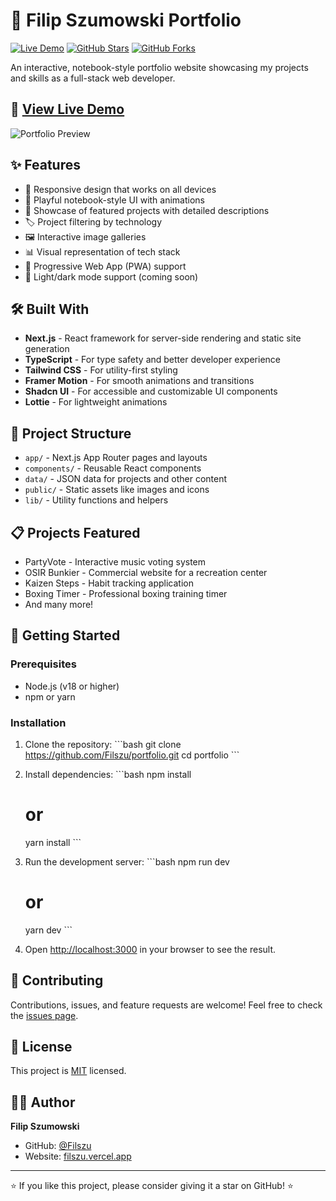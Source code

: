 # 📝 Filip Szumowski Portfolio

[![Live Demo](https://img.shields.io/badge/Live%20Demo-Visit%20Site-blue?style=for-the-badge&logo=vercel)](https://filszu.vercel.app/)
[![GitHub Stars](https://img.shields.io/github/stars/Filszu/portfolio?style=for-the-badge&logo=github)](https://github.com/Filszu/portfolio/stargazers)
[![GitHub Forks](https://img.shields.io/github/forks/Filszu/portfolio?style=for-the-badge&logo=github)](https://github.com/Filszu/portfolio/network/members)

An interactive, notebook-style portfolio website showcasing my projects and skills as a full-stack web developer.

## 🚀 [View Live Demo](https://filszu.vercel.app/)

![Portfolio Preview](https://filszu.vercel.app/images/og-image.png)

## ✨ Features

- 📱 Responsive design that works on all devices
- 🎨 Playful notebook-style UI with animations
- 📂 Showcase of featured projects with detailed descriptions
- 🏷️ Project filtering by technology
- 🖼️ Interactive image galleries
- 📊 Visual representation of tech stack
- 📱 Progressive Web App (PWA) support
- 🌙 Light/dark mode support (coming soon)

## 🛠️ Built With

- **Next.js** - React framework for server-side rendering and static site generation
- **TypeScript** - For type safety and better developer experience
- **Tailwind CSS** - For utility-first styling
- **Framer Motion** - For smooth animations and transitions
- **Shadcn UI** - For accessible and customizable UI components
- **Lottie** - For lightweight animations

## 🧰 Project Structure

- `app/` - Next.js App Router pages and layouts
- `components/` - Reusable React components
- `data/` - JSON data for projects and other content
- `public/` - Static assets like images and icons
- `lib/` - Utility functions and helpers

## 📋 Projects Featured

- PartyVote - Interactive music voting system
- OSIR Bunkier - Commercial website for a recreation center
- Kaizen Steps - Habit tracking application
- Boxing Timer - Professional boxing training timer
- And many more!

## 🚀 Getting Started

### Prerequisites

- Node.js (v18 or higher)
- npm or yarn

### Installation

1. Clone the repository:
   \`\`\`bash
   git clone https://github.com/Filszu/portfolio.git
   cd portfolio
   \`\`\`

2. Install dependencies:
   \`\`\`bash
   npm install
   # or
   yarn install
   \`\`\`

3. Run the development server:
   \`\`\`bash
   npm run dev
   # or
   yarn dev
   \`\`\`

4. Open [http://localhost:3000](http://localhost:3000) in your browser to see the result.

## 🤝 Contributing

Contributions, issues, and feature requests are welcome! Feel free to check the [issues page](https://github.com/Filszu/portfolio/issues).

## 📝 License

This project is [MIT](LICENSE) licensed.

## 👨‍💻 Author

**Filip Szumowski**

- GitHub: [@Filszu](https://github.com/Filszu)
- Website: [filszu.vercel.app](https://filszu.vercel.app)

---

⭐️ If you like this project, please consider giving it a star on GitHub! ⭐️
